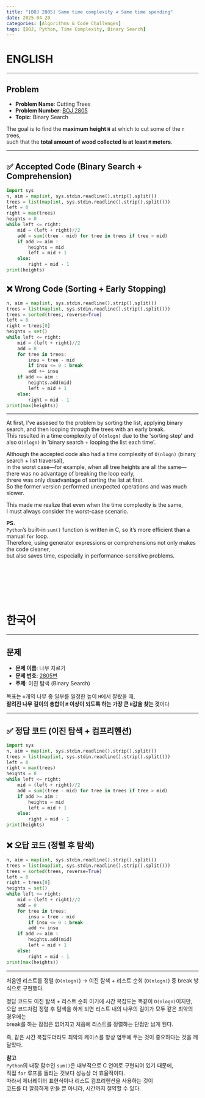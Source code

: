 ```yaml
---
title: "[BOJ 2805] Same time complexity ≠ Same time spending"
date: 2025-04-20
categories: [Algorithms & Code Challenges]
tags: [BOJ, Python, Time Complexity, Binary Search]
---
```


# ENGLISH
---
## Problem

- **Problem Name**: Cutting Trees  
- **Problem Number**: [BOJ 2805](https://www.acmicpc.net/problem/2805)  
- **Topic**: Binary Search

The goal is to find the **maximum height `H`** at which to cut some of the `n` trees,  
such that the **total amount of wood collected is at least `M` meters**.

---

## ✅ Accepted Code (Binary Search + Comprehension)

```python
import sys
n, aim = map(int, sys.stdin.readline().strip().split())
trees = list(map(int, sys.stdin.readline().strip().split()))
left = 0
right = max(trees)
heights = 0
while left <= right:
    mid = (left + right)//2
    add = sum((tree - mid) for tree in trees if tree > mid)
    if add >= aim :
        heights = mid
        left = mid + 1
    else: 
        right = mid - 1
print(heights)
```

## ❌ Wrong Code (Sorting + Early Stopping)

```python
n, aim = map(int, sys.stdin.readline().strip().split())
trees = list(map(int, sys.stdin.readline().strip().split()))
trees = sorted(trees, reverse=True)
left = 0
right = trees[0]
heights = set()
while left <= right:
    mid = (left + right)//2
    add = 0
    for tree in trees:
        insu = tree - mid
        if insu <= 0 : break
        add += insu
    if add >= aim :
        heights.add(mid)
        left = mid + 1
    else: 
        right = mid - 1
print(max(heights))
```
---
At first, I've assesed to the problem by sorting the list, applying binary search, and then looping through the trees with an early break.  
This resulted in a time complexity of `O(nlogn)` due to the 'sorting step' and also `O(nlogn)` in 'binary search + looping the list each time'.

Although the accepted code also had a time complexity of `O(nlogn)` (binary search + list traversal),  
in the worst case—for example, when all tree heights are all the same—  
there was no advantage of breaking the loop early,  
threre was only disadvantage of sorting the list at first.  
So the former version performed unexpected operations and was much slower.

This made me realize that even when the time complexity is the same,  
I must always consider the worst-case scenario.

**PS.**  
`Python`’s built-in `sum()` function is written in C,  so it’s more efficient than a manual `for` loop.  
Therefore, using generator expressions or comprehensions not only makes the code cleaner,  
but also saves time, especially in performance-sensitive problems.

<br>
<br>
<br>
<br>
<br>

# 한국어
---
## 문제

- **문제 이름**: 나무 자르기  
- **문제 번호**: [2805번](https://www.acmicpc.net/problem/2805)
- **주제**: 이진 탐색 (Binary Search)

목표는 `n`개의 나무 중 일부를 일정한 높이 `H`에서 잘랐을 때,  
**잘려진 나무 길이의 총합이 `M` 이상이 되도록 하는 가장 큰 `H`값을 찾는 것**이다

---

## ✅ 정답 코드 (이진 탐색 + 컴프리헨션)  

```python
import sys
n, aim = map(int, sys.stdin.readline().strip().split())
trees = list(map(int, sys.stdin.readline().strip().split()))
left = 0
right = max(trees)
heights = 0
while left <= right:
    mid = (left + right)//2
    add = sum((tree - mid) for tree in trees if tree > mid)
    if add >= aim :
        heights = mid
        left = mid + 1
    else: 
        right = mid - 1
print(heights)
```

## ❌ 오답 코드 (정렬 후 탐색)  

```python
n, aim = map(int, sys.stdin.readline().strip().split())
trees = list(map(int, sys.stdin.readline().strip().split()))
trees = sorted(trees, reverse=True)
left = 0
right = trees[0]
heights = set()
while left <= right:
    mid = (left + right)//2
    add = 0
    for tree in trees:
        insu = tree - mid
        if insu <= 0 : break
        add += insu
    if add >= aim :
        heights.add(mid)
        left = mid + 1
    else: 
        right = mid - 1
print(max(heights))
```
---

처음엔 리스트를 정렬 (`O(nlogn)`) -> 이진 탐색 + 리스트 순회 (`O(nlogn)`) 중 break 방식으로 구현했다.

정답 코드도 이진 탐색 + 리스트 순회 이기에 시간 복잡도는 똑같이 `O(nlogn)`이지만,  
오답 코드처럼 정렬 후 탐색을 하게 되면 리스트 내의 나무의 길이가 모두 같은 최악의 경우에는  
break를 하는 잠점은 없어지고 처음에 리스트를 정렬하는 단점만 남게 된다.

즉, 같은 시간 복잡도더라도 최악의 케이스를 항상 염두에 두는 것이 중요하다는 것을 깨달았다.
  
  
**참고**    
`Python`의 내장 함수인 `sum()`은 내부적으로 C 언어로 구현되어 있기 때문에,  
직접 `for` 루프를 돌리는 것보다 성능상 더 효율적이다.  
따라서 제너레이터 표현식이나 리스트 컴프리헨션을 사용하는 것이  
코드를 더 깔끔하게 만들 뿐 아니라, 시간까지 절약할 수 있다.